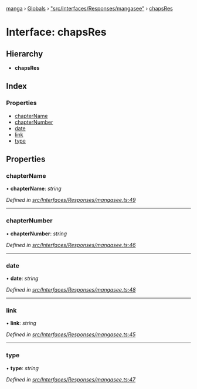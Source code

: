[manga](../README.md) › [Globals](../globals.md) › ["src/Interfaces/Responses/mangasee"](../modules/_src_interfaces_responses_mangasee_.md) › [chapsRes](_src_interfaces_responses_mangasee_.chapsres.md)

# Interface: chapsRes

## Hierarchy

* **chapsRes**

## Index

### Properties

* [chapterName](_src_interfaces_responses_mangasee_.chapsres.md#chaptername)
* [chapterNumber](_src_interfaces_responses_mangasee_.chapsres.md#chapternumber)
* [date](_src_interfaces_responses_mangasee_.chapsres.md#date)
* [link](_src_interfaces_responses_mangasee_.chapsres.md#link)
* [type](_src_interfaces_responses_mangasee_.chapsres.md#type)

## Properties

###  chapterName

• **chapterName**: *string*

*Defined in [src/Interfaces/Responses/mangasee.ts:49](https://github.com/tushar1210/manga-node/blob/91f9f49/src/Interfaces/Responses/mangasee.ts#L49)*

___

###  chapterNumber

• **chapterNumber**: *string*

*Defined in [src/Interfaces/Responses/mangasee.ts:46](https://github.com/tushar1210/manga-node/blob/91f9f49/src/Interfaces/Responses/mangasee.ts#L46)*

___

###  date

• **date**: *string*

*Defined in [src/Interfaces/Responses/mangasee.ts:48](https://github.com/tushar1210/manga-node/blob/91f9f49/src/Interfaces/Responses/mangasee.ts#L48)*

___

###  link

• **link**: *string*

*Defined in [src/Interfaces/Responses/mangasee.ts:45](https://github.com/tushar1210/manga-node/blob/91f9f49/src/Interfaces/Responses/mangasee.ts#L45)*

___

###  type

• **type**: *string*

*Defined in [src/Interfaces/Responses/mangasee.ts:47](https://github.com/tushar1210/manga-node/blob/91f9f49/src/Interfaces/Responses/mangasee.ts#L47)*
